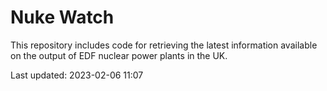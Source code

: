 # Nuke Watch

This repository includes code for retrieving the latest information available on the output of EDF nuclear power plants in the UK.

Last updated: 2023-02-06 11:07